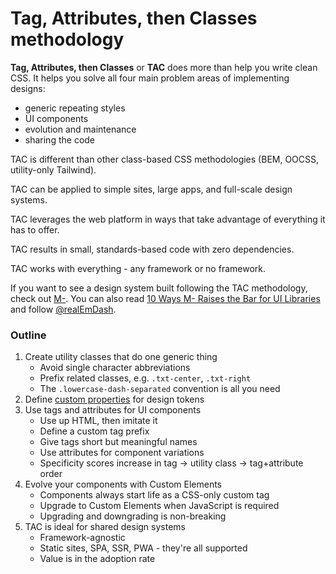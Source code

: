 # Tag, Attributes, then Classes methodology
**Tag, Attributes, then Classes** or **TAC** does more than help you write clean CSS. It helps you solve all four main problem areas of implementing designs: 
- generic repeating styles
- UI components
- evolution and maintenance
- sharing the code

TAC is different than other class-based CSS methodologies (BEM, OOCSS, utility-only Tailwind).

TAC can be applied to simple sites, large apps, and full-scale design systems.

TAC leverages the web platform in ways that take advantage of everything it has to offer.

TAC results in small, standards-based code with zero dependencies.

TAC works with everything - any framework or no framework.

If you want to see a design system built following the TAC methodology, check out [M-](https://m-docs.org). You can also read [10 Ways M- Raises the Bar for UI Libraries](https://dev.to/jfbrennan/10-ways-m-raises-the-bar-for-ui-libraries-2p4i) and follow [@realEmDash](https://twitter.com/realEmDash).

### Outline
1. Create utility classes that do one generic thing
   - Avoid single character abbreviations
   - Prefix related classes, e.g. `.txt-center`, `.txt-right`
   - The `.lowercase-dash-separated` convention is all you need
1. Define [custom properties](https://developer.mozilla.org/en-US/docs/Web/CSS/Using_CSS_custom_properties) for design tokens 
1. Use tags and attributes for UI components
   - Use up HTML, then imitate it
   - Define a custom tag prefix
   - Give tags short but meaningful names
   - Use attributes for component variations
   - Specificity scores increase in tag -> utility class -> tag+attribute order
1. Evolve your components with Custom Elements
   - Components always start life as a CSS-only custom tag
   - Upgrade to Custom Elements when JavaScript is required
   - Upgrading and downgrading is non-breaking
1. TAC is ideal for shared design systems
   - Framework-agnostic
   - Static sites, SPA, SSR, PWA - they're all supported
   - Value is in the adoption rate


